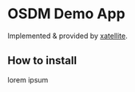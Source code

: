 # OSDM Demo App 

Implemented & provided by [xatellite](https://xatellite.space).

## How to install

lorem ipsum
